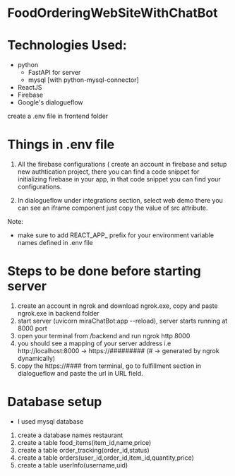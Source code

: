# FoodOrderingWebSiteWithChatBot

# Technologies Used:
- python
     - FastAPI for server
     - mysql [with python-mysql-connector]
- ReactJS
- Firebase
- Google's dialogueflow

create a .env file in frontend folder

# Things in .env file
1) All the firebase configurations ( create an account in firebase and setup new authtication project, there you can find a code snippet for initializing firebase in
   your app, in that code snippet you can find your configurations.

2) In dialogueflow under integrations section, select web demo there you can see an iframe component just copy the value of src attribute.

Note:
  - make sure to add REACT_APP_ prefix for your environment variable names defined in .env file

# Steps to be done before starting server
1) create an account in ngrok and download ngrok.exe, copy and paste ngrok.exe in backend folder
2) start server (uvicorn miraChatBot:app --reload), server starts running at 8000 port
3) open your terminal from /backend and run ngrok http 8000
4) you should see a mapping of your server address i.e http://localhost:8000 -> https://######### (# -> generated by ngrok dynamically)
5) copy the https://#### from terminal, go to fulfillment section in dialogueflow and paste the url in URL field.

# Database setup
   - I used mysql database
1) create a database names restaurant
2) create a table food_items(item_id,name,price)
3) create a table order_tracking(order_id,status)
4) create a table orders(user_id,order_id,item_id,quantity,price)
5) create a table userInfo(username,uid)
